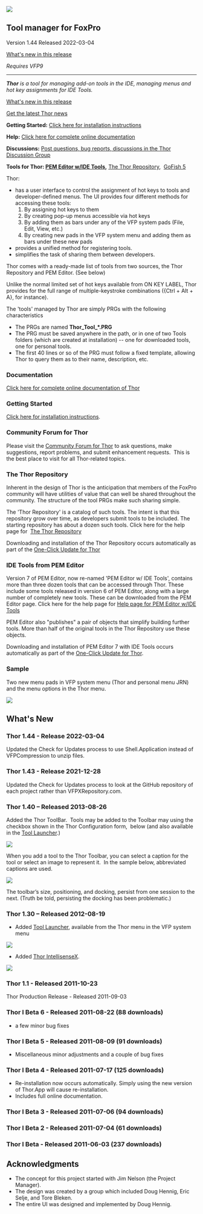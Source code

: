 ![](Docs/Images/Thor.png)  
## Tool manager for FoxPro

Version 1.44 Released 2022-03-04

[What's new in this release](#WhatsNew)

_Requires VFP9_

***

_**Thor** is a tool for managing add-on tools in the IDE, managing menus and hot key assignments for IDE Tools._

[What's new in this release](#WhatsNew)

[Get the latest Thor news](Docs/Thor_news.md)

**Getting Started:** [Click here for installation instructions](Docs/Thor_install.md)

**Help:** [Click here for complete online documentation](Docs/Thor_help.md)

**Discussions:** [Post questions, bug reports, discussions in the Thor Discussion Group](http://groups.google.com/group/FoxProThor)

**Tools for Thor: [PEM Editor w/IDE Tools](https://github.com/VFPX/PEMEditor),** [The Thor Repository](Docs/Thor_repository.md),  [GoFish 5](https://github.com/mattslay/GoFish)  

Thor:

*   has a user interface to control the assignment of hot keys to tools and developer-defined menus. The UI provides four different methods for accessing these tools:
    1.  By assigning hot keys to them
    2.  By creating pop-up menus accessible via hot keys
    3.  By adding them as bars under any of the VFP system pads (File, Edit, View, etc.)
    4.  By creating new pads in the VFP system menu and adding them as bars under these new pads
*   provides a unified method for registering tools.
*   simplifies the task of sharing them between developers.

Thor comes with a ready-made list of tools from two sources, the Thor Repository and PEM Editor. (See below)

Unlike the normal limited set of hot keys available from ON KEY LABEL, Thor provides for the full range of multiple-keystroke combinations ({Ctrl + Alt + A}, for instance). 

The 'tools' managed by Thor are simply PRGs with the following characteristics

*   The PRGs are named **Thor_Tool_*.PRG**
*   The PRG must be saved anywhere in the path, or in one of two Tools folders (which are created at installation) -- one for downloaded tools, one for personal tools.
*   The first 40 lines or so of the PRG must follow a fixed template, allowing Thor to query them as to their name, description, etc.

### Documentation

[Click here for complete online documentation of Thor](Docs/Thor_help.md)

### Getting Started

[Click here for installation instructions](Docs/Thor_install.md).

### Community Forum for Thor

Please visit the [Community Forum for Thor](http://groups.google.com/group/FoxProThor) to ask questions, make suggestions, report problems, and submit enhancement requests.  This is the best place to visit for all Thor-related topics.

### The Thor Repository

Inherent in the design of Thor is the anticipation that members of the FoxPro community will have utilities of value that can well be shared throughout the community. The structure of the tool PRGs make such sharing simple.  

The 'Thor Repository' is a catalog of such tools. The intent is that this repository grow over time, as developers submit tools to be included. The starting repository has about a dozen such tools. Click here for the help page for  [The Thor Repository](Docs/Thor_repository.md)  

Downloading and installation of the Thor Repository occurs automatically as part of the [One-Click Update for Thor](Docs/Thor_one-click_update.md)

### IDE Tools from PEM Editor

Version 7 of PEM Editor, now re-named 'PEM Editor w/ IDE Tools', contains more than three dozen tools that can be accessed through Thor. These include some tools released in version 6 of PEM Editor, along with a large number of completely new tools. These can be downloaded from the PEM Editor page. Click here for the help page for [Help page for PEM Editor w/IDE Tools](https://github.com/VFPX/PEMEditor)  

PEM Editor also "publishes" a pair of objects that simplify building further tools. More than half of the original tools in the Thor Repository use these objects.

Downloading and installation of PEM Editor 7 with IDE Tools occurs automatically as part of the [One-Click Update for Thor](Docs/Thor_one-click_update.md).

### Sample

Two new menu pads in VFP system menu (Thor and personal menu JRN) and the menu options in the Thor menu.

![](Docs/Images/Thor_image_4.png)

## <a name="WhatsNew">What's New</a>

### Thor 1.44 - Release 2022-03-04

Updated the Check for Updates process to use Shell.Application instead of VFPCompression to unzip files.

### Thor 1.43 - Release 2021-12-28

Updated the Check for Updates process to look at the GitHub repository of each project rather than VFPXRepository.com.

### Thor 1.40 – Released 2013-08-26

Added the Thor ToolBar.  Tools may be added to the Toolbar may using the checkbox shown in the Thor Configuration form,  below (and also available in the [Tool Launcher](Docs/Thor_launcher.md).)

![](Docs/Images/Thor_SNAGHTMLf389404.png)

When you add a tool to the Thor Toolbar, you can select a caption for the tool or select an image to represent it.  In the sample below, abbreviated captions are used.

![](Docs/Images/Thor_SNAGHTMLf3b4e2e.png)

The toolbar’s size, positioning, and docking, persist from one session to the next. (Truth be told, persisting the docking has been problematic.)

### Thor 1.30 – Released 2012-08-19

*   Added [Tool Launcher](Docs/Thor_launcher.md), available from the Thor menu in the VFP system menu

![](Docs/Images/Thor_SNAGHTML39362d.png)

*   Added [Thor IntellisenseX](https://github.com/VFPX/IntelliSenseX).

![](Docs/Images/Thor_image_2.png)

### Thor 1.1 - Released 2011-10-23  

Thor Production Release - Released 2011-09-03  

### Thor I Beta 6 - Released 2011-08-22 (88 downloads)

*   a few minor bug fixes

### Thor I Beta 5 - Released 2011-08-09 (91 downloads)

*   Miscellaneous minor adjustments and a couple of bug fixes

### Thor I Beta 4 - Released 2011-07-17 (125 downloads)

*   Re-installation now occurs automatically. Simply using the new version of Thor.App will cause re-installation.
*   Includes full online documentation.

### Thor I Beta 3 - Released 2011-07-06 (94 downloads)  

### Thor I Beta 2 - Released 2011-07-04 (61 downloads)  

### Thor I Beta - Released 2011-06-03 (237 downloads)

## Acknowledgments

*   The concept for this project started with Jim Nelson (the Project Manager).
*   The design was created by a group which included Doug Hennig, Eric Selje, and Tore Bleken.
*   The entire UI was designed and implemented by Doug Hennig.
